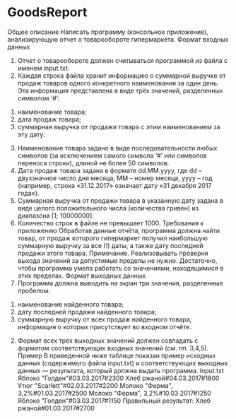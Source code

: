 # GoodsReport
Общее описание
Написать программу (консольное приложение), анализирующую отчет о товарообороте 
гипермаркета.
Формат входных данных
1. Отчет о товарообороте должен считываться программой из файла с именем input.txt.
2. Каждая строка файла хранит информацию о суммарной выручке от продаж товаров одного 
конкретного наименования за один день. Эта информация представлена в виде трёх 
значений, разделенных символом ‘#’:
1) наименование товара;
2) дата продаж товара;
3) суммарная выручка от продажи товара с этим наименованием за эту дату.
3. Наименование товара задано в виде последовательности любых символов (за исключением
самого символа ‘#’ или символов переноса строки), длиной не более 50 символов.
4. Дата продаж товара задана в формате dd.MM.yyyy, где dd – двухзначное число дня месяца, 
MM – номер месяца, yyyy – год (например, строка «31.12.2017» означает дату «31 декабря 
2017 года»).
5. Суммарная выручка от продажи товара в указанную дату задана в виде целого 
положительного числа (количества гривен) из диапазона [1; 10000000].
6. Количество строк в файле не превышает 1000.
Требования к приложению
Обработав данные отчёта, программа должна найти товар, от продаж которого гипермаркет 
получил наибольшую суммарную выручку за все (!) даты, а также дату последней продажи этого 
товара.
Примечание. Реализовывать проверки выхода значений за допустимые пределы не нужно.
Достаточно, чтобы программа умела работать со значениями, находящимися в этих пределах.
Формат выходных данных
1. Программа должна выводить на экран три значения, разделенные пробелом:
1) наименование найденного товара;
2) дату последней продажи найденного товара;
3) суммарную выручку от всех продаж найденного товара, информация о которых 
присутствует во входном отчёте.
2. Формат всех трёх выходных значений должен совпадать с форматом соответствующих 
входных значений (см. пп. 3,4,5).
Пример
В приведенной ниже таблице показан пример исходных данных (содержимого файла input.txt) и 
соответствующих выходных данных — результата, который должна выдать программа.
input.txt 
Яблоко "Голден"#03.03.2017#2300
Хлеб ржаной#04.03.2017#1800
Утюг "Scarlett"#02.03.2017#2200
Молоко "Ферма", 3,2%#01.03.2017#2500
Молоко "Ферма", 3,2%#10.03.2017#1250
Яблоко "Голден"#03.03.2017#1150
Правильный результат:
Хлеб ржаной#01.03.2017#2700
